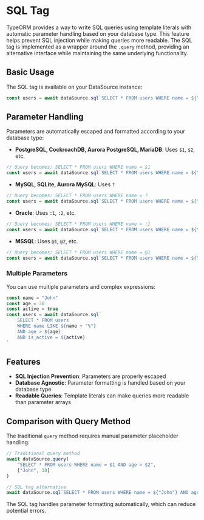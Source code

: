 # SQL Tag

TypeORM provides a way to write SQL queries using template literals with automatic parameter handling based on your database type. This feature helps prevent SQL injection while making queries more readable. The SQL tag is implemented as a wrapper around the `.query` method, providing an alternative interface while maintaining the same underlying functionality.

## Basic Usage

The SQL tag is available on your DataSource instance:

```typescript
const users = await dataSource.sql`SELECT * FROM users WHERE name = ${"John"}`
```

## Parameter Handling

Parameters are automatically escaped and formatted according to your database type:

- **PostgreSQL, CockroachDB, Aurora PostgreSQL, MariaDB**: Uses `$1`, `$2`, etc.
```typescript
// Query becomes: SELECT * FROM users WHERE name = $1
const users = await dataSource.sql`SELECT * FROM users WHERE name = ${"John"}`
```

- **MySQL, SQLite, Aurora MySQL**: Uses `?`
```typescript
// Query becomes: SELECT * FROM users WHERE name = ?
const users = await dataSource.sql`SELECT * FROM users WHERE name = ${"John"}`
```

- **Oracle**: Uses `:1`, `:2`, etc.
```typescript
// Query becomes: SELECT * FROM users WHERE name = :1
const users = await dataSource.sql`SELECT * FROM users WHERE name = ${"John"}`
```

- **MSSQL**: Uses `@1`, `@2`, etc.
```typescript
// Query becomes: SELECT * FROM users WHERE name = @1
const users = await dataSource.sql`SELECT * FROM users WHERE name = ${"John"}`
```

### Multiple Parameters

You can use multiple parameters and complex expressions:

```typescript
const name = "John"
const age = 30
const active = true
const users = await dataSource.sql`
    SELECT * FROM users
    WHERE name LIKE ${name + "%"}
    AND age > ${age}
    AND is_active = ${active}
`
```

## Features

- **SQL Injection Prevention**: Parameters are properly escaped
- **Database Agnostic**: Parameter formatting is handled based on your database type
- **Readable Queries**: Template literals can make queries more readable than parameter arrays

## Comparison with Query Method

The traditional `query` method requires manual parameter placeholder handling:

```typescript
// Traditional query method
await dataSource.query(
    "SELECT * FROM users WHERE name = $1 AND age > $2",
    ["John", 30]
)

// SQL tag alternative
await dataSource.sql`SELECT * FROM users WHERE name = ${"John"} AND age > ${30}`
```

The SQL tag handles parameter formatting automatically, which can reduce potential errors.
